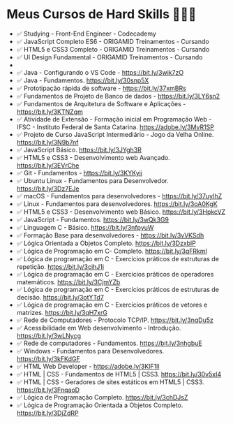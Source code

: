# Meus Cursos de Hard Skills 🧑🏽‍🔧 

- ✅ Studying - Front-End Engineer - Codecademy
- ✅ JavaScript Completo ES6 - ORIGAMID Treinamentos - Cursando
- ✅ HTML5 e CSS3 Completo - ORIGAMID Treinamentos - Cursando
- ✅ UI Design Fundamental - ORIGAMID Treinamentos - Cursando
- 
- ✅ Java - Configurando o VS Code - https://bit.ly/3wik7zO
- ✅ Java - Fundamentos. https://bit.ly/30snp5X
- ✅ Prototipação rápida de software - https://bit.ly/37xmBRs
- ✅ Fundamentos de Projeto de Banco de dados - https://bit.ly/3LY6sn2
- ✅ Fundamentos de Arquitetura de Software e Aplicações - https://bit.ly/3KTNZqm
- ✅ Atividade de Extensão - Formação inicial em Programação Web - IFSC - Instituto Federal de Santa Catarina. https://adobe.ly/3MvR1SP
- ✅ Projeto de Curso JavaScript Intermediário - Jogo da Velha Online. https://bit.ly/3N9b7nf
- ✅ JavaScript Básico. https://bit.ly/3JYgh3R 
- ✅ HTML5 e CSS3 - Desenvolvimento web Avançado. https://bit.ly/3EVrChe 
- ✅ Git - Fundamentos - https://bit.ly/3KYKyii
- ✅ Ubuntu Linux - Fundamentos para Desenvolvedor. https://bit.ly/3Dz7EJe
- ✅ macOS - Fundamentos para desenvolvedores - https://bit.ly/37uyIhZ
- ✅ Linux - Fundamentos para desenvolvedores. https://bit.ly/3oA0KgK
- ✅ HTML5 e CSS3 - Desenvolvimento web Básico. https://bit.ly/3HpkcVZ
- ✅ JavaScript - Fundamentos. https://bit.ly/3wQk3G9
- ✅ Linguagem C - Básico. https://bit.ly/3nfpyuW
- ✅ Formação Base para desenvolvedores - https://bit.ly/3vVKSdh
- ✅ Lógica Orientada a Objetos Completo. https://bit.ly/3DzxblP
- ✅ Lógica de Programação em C- Completo. https://bit.ly/3qFRkml
- ✅ Lógica de programação em C - Exercícios práticos de estruturas de repetição. https://bit.ly/3cihJ1j
- ✅ Lógica de programação em C - Exercícios práticos de operadores matemáticos. https://bit.ly/3CjmYZb
- ✅ Lógica de programação em C - Exercícios práticos de estruturas de decisão. https://bit.ly/3otYTd7
- ✅ Lógica de programação em C - Exercícios práticos de vetores e matrizes. https://bit.ly/3qH7xrG
- ✅ Rede de Computadores - Protocolo TCP/IP. https://bit.ly/3nqDu5z
- ✅ Acessibilidade em Web desenvolvimento - Introdução. https://bit.ly/3wLNycg
- ✅ Rede de computadores - Fundamentos. https://bit.ly/3nhgbuE
- ✅ Windows - Fundamentos para Desenvolvedores. https://bit.ly/3kFKdGF
- ✅ HTML Web Developer - https://adobe.ly/3KlF1lI
- ✅ HTML | CSS - Fundamentos de HTML5 | CSS3. https://bit.ly/30v5xI4
- ✅ HTML | CSS - Geradores de sites estáticos em HTML5 | CSS3. https://bit.ly/3FnqaoD
- ✅ Lógica de Programação Completo. https://bit.ly/3chDJsZ
- ✅ Lógica de Programação Orientada a Objetos Completo. https://bit.ly/3DjZdRP
